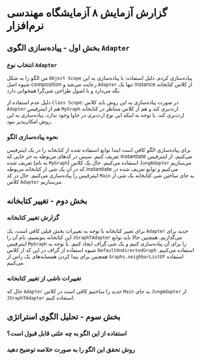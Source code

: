 # گزارش آزمایش ۸ آزمایشگاه مهندسی نرم‌افزار

## بخش اول - پیاده‌سازی الگوی `Adapter`

### انتخاب نوع `Adapter`

من الگو را به شکل `Object Scope` پیاده‌سازی کردم. دلیل استفاده: با پیاده‌سازی به این شیوه
اصل composition رعایت می‌شد و `Adapter` تنها یک instance از کلاس کتابخانه نگه می‌دارد و با
اصول طراحی شی‌گرا همخوانی دارد.

دلیل عدم استفاده از `Class Scope`: در صورت پیاده‌سازی به این روش باید کلاس `Adapter` هم از
اینترفیس `MyGraph` ارث‌بری کند و هم از کلاس متناظر در کتابخانه ارث‌بری کند. با توجه به اینکه
این نوع ارث‌بری در جاوا وجود ندارد، پیاده‌سازی به این روش امکان‌پذیر نبود.

### نحوه پیاده‌سازی الگو

برای پیاده‌سازی الگو کافی است ابتدا توابع استفاده شده از کتابخانه را در یک اینترفیس
تعریف کنیم. سپس در کد‌های مربوطه به جز جایی که instantiate می‌کنیم، از اینترفیس تعریف
شده (به نام `MyGraph`) استفاده می‌کنیم. حال یک کلاس `JungAdapter` می‌سازیم که در آن یک شی
از کتابخانه مربوطه instantiate می‌کنیم و توابع تعریف شده در اینترفیس را پیاده‌سازی می‌کنیم.
حال در کد `Main` به جای ساختن شی کتابخانه یک شی از کلاس `Adapter` می‌سازیم.

## بخش دوم - تغییر کتابخانه

### گزارش تغییر کتابخانه

برای تغییر کتابخانه با توجه به تغییرات بخش قبلی کافی است، یک `Adapter` جدید برای این
کتابخانه بنویسیم. نام آن را `JGraphTAdapter` می‌گذاریم. همچنین حالا باید توابع اینترفیس
`MyGraph` را برای آن پیاده‌سازی کنیم و یک شی گراف ایجاد کنیم. با توجه به شیوه استفاده
از گراف در این کد از کلاس `DefaultUndirectedGraph` استفاده می‌کنیم. همچنین برای پیدا کردن
همسایه‌های یک راس از `Graphs.neighborListOf` استفاده می‌کنیم.

### تغییرات ناشی از تغییر کتابخانه

حال که `Adapter` جدید را ساختیم کافی است در کلاس `Main` به جای `JungAdapter` از
‍`JGraphTAdapter` استفاده کنیم.

## بخش سوم - تحلیل الگوی استراتژی

### استفاده از این الگو به چه علتی قابل قبول است؟

### روش تحقق این الگو را به صورت خلاصه توضیح دهید

